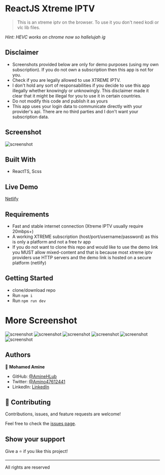
# ReactJS Xtreme IPTV

> This is an xtreme iptv on the browser. To use it you don't need kodi or vlc lib files.

_Hint: HEVC works on chrome now so hallelujah ig_

## Disclaimer

- Screenshots provided below are only for demo purposes (using my own subscription). If you do not own a subscription then this app is not for you.
- Check if you are legally allowed to use XTREME IPTV.
- I don't hold any sort of responsabilities if you decide to use this app illegally whether knowingly or unknowingly. This disclaimer made it clear that it might be illegal for you to use it in certain countries.
- Do not modify this code and publish it as yours
- This app uses your login data to communicate directly with your provider's api. There are no third parties and I don't want your subscription data.

## Screenshot

![screenshot](https://i.imgur.com/wvLsZzP.jpeg)

## Built With

- ReactTS, Scss

## Live Demo

[Netlify](https://web-xtream.netlify.app/)

## Requirements

- Fast and stable internet connection (Xtreme IPTV usually require 20mbps+)
- A working XTREME subscription (host/port/username/password) as this is only a platform and not a free tv app
- If you do not want to clone this repo and would like to use the demo link you MUST allow mixed-content and that is because most xtreme iptv providers
  use HTTP servers and the demo link is hosted on a secure platform (netlify)

## Getting Started

- clone/download repo
- Run `npm i` 
- Run `npm run dev` 

# More Screenshot

![screenshot](https://i.imgur.com/EuhKCsf.jpeg)
![screenshot](https://i.imgur.com/LOGmaHI.jpeg)
![screenshot](https://i.imgur.com/90Df2D2.jpeg)
![screenshot](https://i.imgur.com/Qmoakpw.jpeg)
![screenshot](https://i.imgur.com/Nh2xww5.jpeg)
![screenshot](https://i.imgur.com/IMUFKcK.jpeg)


## Authors

👤 **Mohamed Amine**

- GitHub: [@AmineHLub](https://github.com/AmineHLub)
- Twitter: [@Amino47612441](https://twitter.com/Amino47612441)
- LinkedIn: [LinkedIn](https://www.linkedin.com/in/mohamed-amine-hajltaief-b18863163/)

## 🤝 Contributing

Contributions, issues, and feature requests are welcome!

Feel free to check the [issues page](../../issues/).

## Show your support

Give a ⭐️ if you like this project!

***************************

All rights are reserved
